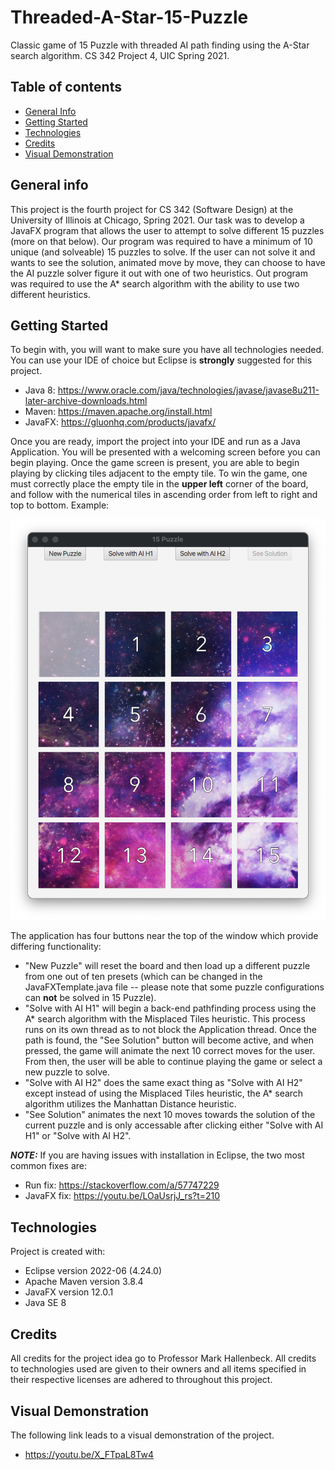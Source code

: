 # Threaded-A-Star-15-Puzzle
Classic game of 15 Puzzle with threaded AI path finding using the A-Star search algorithm. CS 342 Project 4, UIC Spring 2021.

## Table of contents
* [General Info](#general-info)
* [Getting Started](#getting-started)
* [Technologies](#technologies)
* [Credits](#credits)
* [Visual Demonstration](#visual-demonstration)

## General info
This project is the fourth project for CS 342 (Software Design) at the University of Illinois at Chicago, Spring 2021. Our task was to develop a JavaFX program that allows the user to attempt to solve different 15 puzzles (more on that below). Our program was required to have a minimum of 10 unique (and solveable) 15 puzzles to solve. If the user can not solve it and wants to see the solution, animated move by move, they can choose to have the AI puzzle solver figure it out with one of two heuristics. Out program was required to use the A\* search algorithm with the ability to use two different heuristics.

## Getting Started
To begin with, you will want to make sure you have all technologies needed. You can use your IDE of choice but Eclipse is **strongly** suggested for this project.
* Java 8: https://www.oracle.com/java/technologies/javase/javase8u211-later-archive-downloads.html
* Maven: https://maven.apache.org/install.html
* JavaFX: https://gluonhq.com/products/javafx/

Once you are ready, import the project into your IDE and run as a Java Application. You will be presented with a welcoming screen before you can begin playing. Once the game screen is present, you are able to begin playing by clicking tiles adjacent to the empty tile. To win the game, one must correctly place the empty tile in the **upper left** corner of the board, and follow with the numerical tiles in ascending order from left to right and top to bottom. Example:

![Winning Board](images/winning_board.jpg)


The application has four buttons near the top of the window which provide differing functionality: 
* "New Puzzle" will reset the board and then load up a different puzzle from one out of ten presets (which can be changed in the JavaFXTemplate.java file -- please note that some puzzle configurations can **not** be solved in 15 Puzzle).
* "Solve with AI H1" will begin a back-end pathfinding process using the A\* search algorithm with the Misplaced Tiles heuristic. This process runs on its own thread as to not block the Application thread. Once the path is found, the "See Solution" button will become active, and when pressed, the game will animate the next 10 correct moves for the user. From then, the user will be able to continue playing the game or select a new puzzle to solve.    
* "Solve with AI H2" does the same exact thing as "Solve with AI H2" except instead of using the Misplaced Tiles heuristic, the A\* search algorithm utilizes the Manhattan Distance heuristic. 
* "See Solution" animates the next 10 moves towards the solution of the current puzzle and is only accessable after clicking either "Solve with AI H1" or "Solve with AI H2". 

***NOTE:*** If you are having issues with installation in Eclipse, the two most common fixes are:
* Run fix: https://stackoverflow.com/a/57747229
* JavaFX fix: https://youtu.be/LOaUsrjJ_rs?t=210
    
## Technologies
Project is created with:
* Eclipse version 2022-06 (4.24.0)
* Apache Maven version 3.8.4
* JavaFX version 12.0.1
* Java SE 8

## Credits
All credits for the project idea go to Professor Mark Hallenbeck. All credits to technologies used are given to their owners and all items specified in their respective licenses are adhered to throughout this project.  

## Visual Demonstration
The following link leads to a visual demonstration of the project.
* https://youtu.be/X_FTpaL8Tw4
